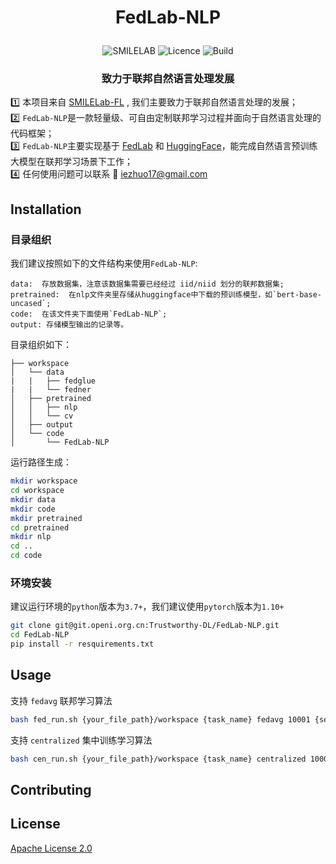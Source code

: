 <h1 align="center">  
    <p> FedLab-NLP </p>  
</h1>  
 
 <p align="center"> 
	 <img alt="SMILELAB" src="https://img.shields.io/badge/owner-SMILELAB-orange">
	 <img alt="Licence" src="https://img.shields.io/badge/License-Apache%202.0-yellow">
	 <img alt="Build" src="https://img.shields.io/badge/build-processing-green">
 </p>
 
<h3 align="center">  
    <p> 致力于联邦自然语言处理发展 </p>  
</h3>  
  
1️⃣ 本项目来自 [SMILELab-FL](https://github.com/SMILELab-FL/FedLab-NLP) , 我们主要致力于联邦自然语言处理的发展；  
2️⃣ `FedLab-NLP`是一款轻量级、可自由定制联邦学习过程并面向于自然语言处理的代码框架；  
3️⃣ `FedLab-NLP`主要实现基于 [FedLab](https://github.com/SMILELab-FL/FedLab) 和 [HuggingFace](https://github.com/huggingface/transformers)，能完成自然语言预训练大模型在联邦学习场景下工作；  
4️⃣ 任何使用问题可以联系 :e-mail: iezhuo17@gmail.com
  
## Installation

### 目录组织  
我们建议按照如下的文件结构来使用`FedLab-NLP`:    

    data:  存放数据集，注意该数据集需要已经经过 iid/niid 划分的联邦数据集;
    pretrained:  在nlp文件夹里存储从huggingface中下载的预训练模型，如`bert-base-uncased`;
    code:  在该文件夹下面使用`FedLab-NLP`;
    output: 存储模型输出的记录等。

目录组织如下：
```grapha  
├── workspace  
│   └── data  
|   |   ├── fedglue  
|   |   └── fedner  
│   ├── pretrained  
│   │   ├── nlp  
│   │   └── cv  
│   ├── output  
│   └── code  
│       └── FedLab-NLP  
```  
  
运行路径生成：  
```bash  
mkdir workspace  
cd workspace  
mkdir data  
mkdir code  
mkdir pretrained  
cd pretrained  
mkdir nlp  
cd ..  
cd code  
```  
 
### 环境安装  
建议运行环境的`python`版本为`3.7+`，我们建议使用`pytorch`版本为`1.10+` 
```bash  
git clone git@git.openi.org.cn:Trustworthy-DL/FedLab-NLP.git  
cd FedLab-NLP  
pip install -r resquirements.txt  
```

## Usage
支持 `fedavg` 联邦学习算法
```bash
bash fed_run.sh {your_file_path}/workspace {task_name} fedavg 10001 {server_gpu_id} {client1_gpu_id} {client2_gpu_id}
```

支持 `centralized` 集中训练学习算法
```bash
bash cen_run.sh {your_file_path}/workspace {task_name} centralized 10001 {server_gpu_id}
```
## Contributing

## License
[Apache License 2.0](https://github.com/SMILELab-FL/FedLab-NLP/blob/main/LICENSE)




